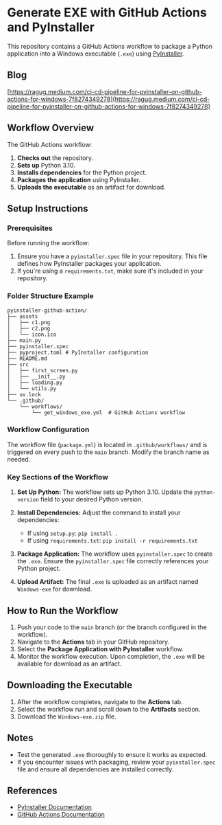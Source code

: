 # Generate EXE with GitHub Actions and PyInstaller

This repository contains a GitHub Actions workflow to package a Python application into a Windows executable (`.exe`) using [PyInstaller](https://pyinstaller.org/).

## Blog
[https://ragug.medium.com/ci-cd-pipeline-for-pyinstaller-on-github-actions-for-windows-7f8274349278](https://ragug.medium.com/ci-cd-pipeline-for-pyinstaller-on-github-actions-for-windows-7f8274349278)

## Workflow Overview

The GitHub Actions workflow:
1. **Checks out** the repository.
2. **Sets up** Python 3.10.
3. **Installs dependencies** for the Python project.
4. **Packages the application** using PyInstaller.
5. **Uploads the executable** as an artifact for download.

## Setup Instructions

### Prerequisites

Before running the workflow:
1. Ensure you have a `pyinstaller.spec` file in your repository. This file defines how PyInstaller packages your application.
2. If you're using a `requirements.txt`, make sure it's included in your repository.

### Folder Structure Example

```plaintext
pyinstaller-github-action/
├── assets
│   ├── c1.png
│   ├── c2.png
│   └── icon.ico
├── main.py
├── pyinstaller.spec
├── pyproject.toml # PyInstaller configuration
├── README.md
├── src
│   ├── first_screen.py
│   ├── __init__.py
│   ├── loading.py
│   └── utils.py
├── uv.lock
└── .github/
    └── workflows/
        └── get_windows_exe.yml  # GitHub Actions workflow
```

### Workflow Configuration

The workflow file (`package.yml`) is located in `.github/workflows/` and is triggered on every push to the `main` branch. Modify the branch name as needed.

### Key Sections of the Workflow

1. **Set Up Python:**
   The workflow sets up Python 3.10. Update the `python-version` field to your desired Python version.

2. **Install Dependencies:**
   Adjust the command to install your dependencies:
   - If using `setup.py`: `pip install .`
   - If using `requirements.txt`: `pip install -r requirements.txt`

3. **Package Application:**
   The workflow uses `pyinstaller.spec` to create the `.exe`. Ensure the `pyinstaller.spec` file correctly references your Python project.

4. **Upload Artifact:**
   The final `.exe` is uploaded as an artifact named `Windows-exe` for download.

## How to Run the Workflow

1. Push your code to the `main` branch (or the branch configured in the workflow).
2. Navigate to the **Actions** tab in your GitHub repository.
3. Select the **Package Application with PyInstaller** workflow.
4. Monitor the workflow execution. Upon completion, the `.exe` will be available for download as an artifact.

## Downloading the Executable

1. After the workflow completes, navigate to the **Actions** tab.
2. Select the workflow run and scroll down to the **Artifacts** section.
3. Download the `Windows-exe.zip` file.

## Notes

- Test the generated `.exe` thoroughly to ensure it works as expected.
- If you encounter issues with packaging, review your `pyinstaller.spec` file and ensure all dependencies are installed correctly.

## References

- [PyInstaller Documentation](https://pyinstaller.org/)
- [GitHub Actions Documentation](https://docs.github.com/en/actions)
